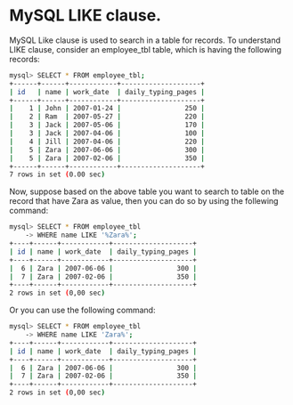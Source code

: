 MySQL LIKE clause. 
====================

MySQL Like clause is used to search in a table for records. To understand LIKE clause, consider an employee_tbl table, which is having the following records:

```bash
mysql> SELECT * FROM employee_tbl;
+------+------+------------+--------------------+
| id   | name | work_date  | daily_typing_pages |
+------+------+------------+--------------------+
|    1 | John | 2007-01-24 |                250 |
|    2 | Ram  | 2007-05-27 |                220 |
|    3 | Jack | 2007-05-06 |                170 |
|    3 | Jack | 2007-04-06 |                100 |
|    4 | Jill | 2007-04-06 |                220 |
|    5 | Zara | 2007-06-06 |                300 |
|    5 | Zara | 2007-02-06 |                350 |
+------+------+------------+--------------------+
7 rows in set (0.00 sec)
```

Now, suppose based on the above table you want to search to table on the record that have Zara as value, then you can do so by using the follewing command:

```bash 
mysql> SELECT * FROM employee_tbl
    -> WHERE name LIKE '%Zara%';
+----+------+------------+--------------------+
| id | name | work_date  | daily_typing_pages |
+----+------+------------+--------------------+
|  6 | Zara | 2007-06-06 |                300 |
|  7 | Zara | 2007-02-06 |                350 |
+----+------+------------+--------------------+
2 rows in set (0,00 sec)
```

Or you can use the following command:

```bash 
mysql> SELECT * FROM employee_tbl
    -> WHERE name LIKE 'Zara%';
+----+------+------------+--------------------+
| id | name | work_date  | daily_typing_pages |
+----+------+------------+--------------------+
|  6 | Zara | 2007-06-06 |                300 |
|  7 | Zara | 2007-02-06 |                350 |
+----+------+------------+--------------------+
2 rows in set (0,00 sec)
```


